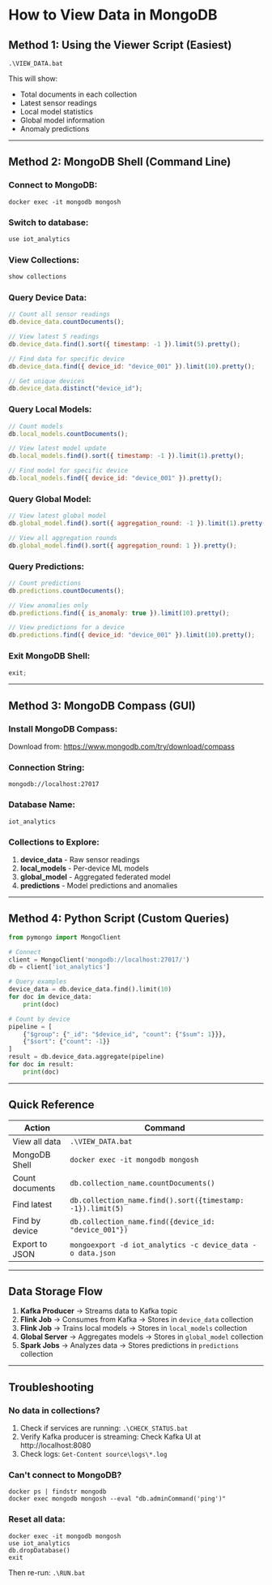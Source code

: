 # How to View Data in MongoDB

## Method 1: Using the Viewer Script (Easiest)

```batch
.\VIEW_DATA.bat
```

This will show:

-   Total documents in each collection
-   Latest sensor readings
-   Local model statistics
-   Global model information
-   Anomaly predictions

---

## Method 2: MongoDB Shell (Command Line)

### Connect to MongoDB:

```batch
docker exec -it mongodb mongosh
```

### Switch to database:

```javascript
use iot_analytics
```

### View Collections:

```javascript
show collections
```

### Query Device Data:

```javascript
// Count all sensor readings
db.device_data.countDocuments();

// View latest 5 readings
db.device_data.find().sort({ timestamp: -1 }).limit(5).pretty();

// Find data for specific device
db.device_data.find({ device_id: "device_001" }).limit(10).pretty();

// Get unique devices
db.device_data.distinct("device_id");
```

### Query Local Models:

```javascript
// Count models
db.local_models.countDocuments();

// View latest model update
db.local_models.find().sort({ timestamp: -1 }).limit(1).pretty();

// Find model for specific device
db.local_models.find({ device_id: "device_001" }).pretty();
```

### Query Global Model:

```javascript
// View latest global model
db.global_model.find().sort({ aggregation_round: -1 }).limit(1).pretty();

// View all aggregation rounds
db.global_model.find().sort({ aggregation_round: 1 }).pretty();
```

### Query Predictions:

```javascript
// Count predictions
db.predictions.countDocuments();

// View anomalies only
db.predictions.find({ is_anomaly: true }).limit(10).pretty();

// View predictions for a device
db.predictions.find({ device_id: "device_001" }).limit(10).pretty();
```

### Exit MongoDB Shell:

```javascript
exit;
```

---

## Method 3: MongoDB Compass (GUI)

### Install MongoDB Compass:

Download from: https://www.mongodb.com/try/download/compass

### Connection String:

```
mongodb://localhost:27017
```

### Database Name:

```
iot_analytics
```

### Collections to Explore:

1. **device_data** - Raw sensor readings
2. **local_models** - Per-device ML models
3. **global_model** - Aggregated federated model
4. **predictions** - Model predictions and anomalies

---

## Method 4: Python Script (Custom Queries)

```python
from pymongo import MongoClient

# Connect
client = MongoClient('mongodb://localhost:27017/')
db = client['iot_analytics']

# Query examples
device_data = db.device_data.find().limit(10)
for doc in device_data:
    print(doc)

# Count by device
pipeline = [
    {"$group": {"_id": "$device_id", "count": {"$sum": 1}}},
    {"$sort": {"count": -1}}
]
result = db.device_data.aggregate(pipeline)
for doc in result:
    print(doc)
```

---

## Quick Reference

| Action          | Command                                                    |
| --------------- | ---------------------------------------------------------- |
| View all data   | `.\VIEW_DATA.bat`                                          |
| MongoDB Shell   | `docker exec -it mongodb mongosh`                          |
| Count documents | `db.collection_name.countDocuments()`                      |
| Find latest     | `db.collection_name.find().sort({timestamp: -1}).limit(5)` |
| Find by device  | `db.collection_name.find({device_id: "device_001"})`       |
| Export to JSON  | `mongoexport -d iot_analytics -c device_data -o data.json` |

---

## Data Storage Flow

1. **Kafka Producer** → Streams data to Kafka topic
2. **Flink Job** → Consumes from Kafka → Stores in `device_data` collection
3. **Flink Job** → Trains local models → Stores in `local_models` collection
4. **Global Server** → Aggregates models → Stores in `global_model` collection
5. **Spark Jobs** → Analyzes data → Stores predictions in `predictions` collection

---

## Troubleshooting

### No data in collections?

1. Check if services are running: `.\CHECK_STATUS.bat`
2. Verify Kafka producer is streaming: Check Kafka UI at http://localhost:8080
3. Check logs: `Get-Content source\logs\*.log`

### Can't connect to MongoDB?

```batch
docker ps | findstr mongodb
docker exec mongodb mongosh --eval "db.adminCommand('ping')"
```

### Reset all data:

```batch
docker exec -it mongodb mongosh
use iot_analytics
db.dropDatabase()
exit
```

Then re-run: `.\RUN.bat`
